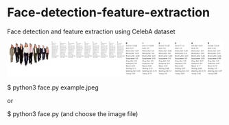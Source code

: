 # Face-detection-feature-extraction
Face detection and feature extraction using CelebA dataset

![alt text](https://github.com/buenohernandez/Face-detection-classification-web-app/blob/master/output/example.png)

$ python3 face.py example.jpeg 

or

$ python3 face.py (and choose the image file)
